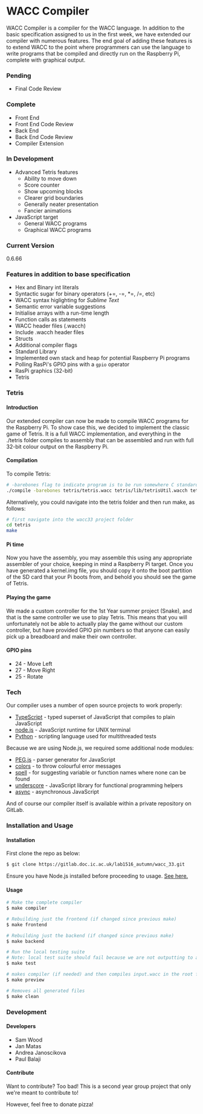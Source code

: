 # WACC Compiler

WACC Compiler is a compiler for the WACC language. In addition to the basic specification assigned to us in the first week, we have extended our compiler with numerous features. The end goal of adding these features is to extend WACC to the point where programmers can use the language to write programs that be compiled and directly run on the Raspberry Pi, complete with graphical output.

### Pending
- Final Code Review

### Complete
- Front End
- Front End Code Review
- Back End
- Back End Code Review
- Compiler Extension

### In Development
- Advanced Tetris features
  - Ability to move down
  - Score counter
  - Show upcoming blocks
  - Clearer grid boundaries
  - Generally neater presentation
  - Fancier animations
- JavaScript target
  - General WACC programs
  - Graphical WACC programs

### Current Version
0.6.66

### Features in addition to base specification
- Hex and Binary int literals
- Syntactic sugar for binary operators (+=, -=, *=, /=, etc)
- WACC syntax higlighting for *Sublime Text*
- Semantic error variable suggestions
- Initialise arrays with a run-time length
- Function calls as statements
- WACC header files (.wacch)
- Include .wacch header files
- Structs
- Additional compiler flags
- Standard Library
- Implemented own stack and heap for potential Raspberry Pi programs
- Polling RasPi's GPIO pins with a `gpio` operator
- RasPi graphics (32-bit)
- Tetris

### Tetris
#### Introduction
Our extended compiler can now be made to compile WACC programs for the Raspberry Pi. To show case this, we decided to implement the classic game of Tetris. It is a full WACC implementation, and everything in the ./tetris folder compiles to assembly that can be assembled and run with full 32-bit colour output on the Raspberry Pi.

#### Compilation
To compile Tetris:
```sh
# -barebones flag to indicate program is to be run somewhere C standard library can't be called
./compile -barebones tetris/tetris.wacc tetris/lib/tetrisUtil.wacch tetris/lib/gx.wacch tetris/lib/block.wacch tetris/lib/array.wacch
```

Alternatively, you could navigate into the tetris folder and then run make, as follows:
```sh
# first navigate into the wacc33 project folder
cd tetris
make
```

#### Pi time
Now you have the assembly, you may assemble this using any appropriate assembler of your choice, keeping in mind a Raspberry Pi target. Once you have generated a kernel.img file, you should copy it onto the boot partition of the SD card that your Pi boots from, and behold you should see the game of Tetris.

#### Playing the game
We made a custom controller for the 1st Year summer project (Snake), and that is the same controller we use to play Tetris. This means that you will unfortunately not be able to actually play the game without our custom controller, but have provided GPIO pin numbers so that anyone can easily pick up a breadboard and make their own controller.

#### GPIO pins
- 24 - Move Left
- 27 - Move Right
- 25 - Rotate

### Tech
Our compiler uses a number of open source projects to work properly:

* [TypeScript] - typed superset of JavaScript that compiles to plain JavaScript
* [node.js] - JavaScript runtime for UNIX terminal
* [Python] - scripting language used for multithreaded tests

Because we are using Node.js, we required some additional node modules:
* [PEG.js] - parser generator for JavaScript
* [colors] - to throw colourful error messages
* [spell] - for suggesting variable or function names where none can be found
* [underscore] - JavaScript library for functional programming helpers
* [async] - asynchronous JavaScript

And of course our compiler itself is available within a private repository on GitLab.

### Installation and Usage

#### Installation
First clone the repo as below:

```sh
$ git clone https://gitlab.doc.ic.ac.uk/lab1516_autumn/wacc_33.git
```

Ensure you have Node.js installed before proceeding to usage. [See here.]

#### Usage

```sh
# Make the complete compiler
$ make compiler
```

```sh
# Rebuilding just the frontend (if changed since previous make)
$ make frontend
```

```sh
# Rebuilding just the backend (if changed since previous make)
$ make backend
```

```sh
# Run the local testing suite
# Note: local test suite should fail because we are not outputting to a file and not stdout
$ make test
```

```sh
# makes compiler (if needed) and then compiles input.wacc in the root folder
$ make preview
```

```sh
# Removes all generated files
$ make clean
```

### Development

#### Developers
* Sam Wood
* Jan Matas
* Andrea Janoscikova
* Paul Balaji

#### Contribute

Want to contribute? Too bad! This is a second year group project that only we're meant to contribute to!

However, feel free to donate pizza!



[//]: # (These are reference links used in the body of this note and get stripped out when the markdown processor does its job. There is no need to format nicely because it shouldn't be seen. Thanks SO - http://stackoverflow.com/questions/4823468/store-comments-in-markdown-syntax)


   [git-repo-url]: <https://gitlab.doc.ic.ac.uk/lab1516_autumn/wacc_33.git>
   [TypeScript]: <http://www.typescriptlang.org/>
   [PEG.js]: <http://pegjs.org/>
   [node.js]: <https://nodejs.org/en/>
   [Python]: <https://www.python.org>
   [colors]: <https://github.com/marak/colors.js/>
   [spell]: <https://github.com/dscape/spell>
   [underscore]: <http://underscorejs.org/>
   [async]: <https://github.com/caolan/async>
   [See here.]: <https://nodejs.org/en/download/package-manager/>